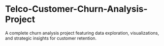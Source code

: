 # Telco-Customer-Churn-Analysis-Project
A complete churn analysis project featuring data exploration, visualizations, and strategic insights for customer retention.
